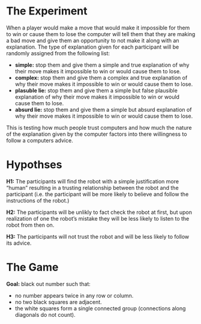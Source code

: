 # The Experiment

When a player would make a move that would make it impossible for them to win or cause them to lose the computer will tell them that they are making a bad move and give them an opportunity to not make it along with an explanation. The type of explanation given for each participant will be randomly assigned from the following list:

* **simple:** stop them and give them a simple and true explanation of why their move makes it impossible to win or would cause them to lose.
* **complex:** stop them and give them a complex and true explanation of why their move makes it impossible to win or would cause them to lose.
* **plasuble lie:** stop them and give them a simple but false plausible explanation of why their move makes it impossible to win or would cause them to lose.
* **absurd lie:** stop them and give them a simple but absurd explanation of why their move makes it impossible to win or would cause them to lose.

This is testing how much people trust computers and how much the nature of the explanation given by the computer factors into there willingness to follow a computers advice.

# Hypothses

**H1:** The participants will find the robot with a simple justification more “human” resulting in a trusting relationship between the robot and the participant (i.e. the participant will be more likely to believe and follow the instructions of the robot.)

**H2:** The participants will be unlikly to fact check the robot at first, but upon realization of one the robot’s mistake they will be less likely to listen to the robot from then on.

**H3:** The participants will not trust the robot and will be less likely to follow its advice.

# The Game

**Goal:** black out number such that:
* no number appears twice in any row or column.
* no two black squares are adjacent.
* the white squares form a single connected group (connections along diagonals do not count).